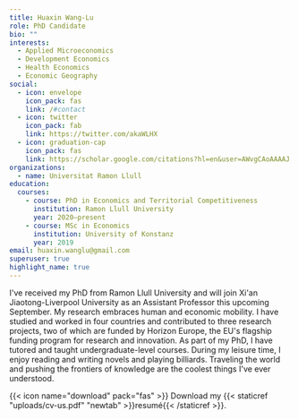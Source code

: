 ```yaml
---
title: Huaxin Wang-Lu
role: PhD Candidate
bio: ""
interests:
  - Applied Microeconomics
  - Development Economics
  - Health Economics
  - Economic Geography
social:
  - icon: envelope
    icon_pack: fas
    link: /#contact
  - icon: twitter
    icon_pack: fab
    link: https://twitter.com/akaWLHX
  - icon: graduation-cap
    icon_pack: fas
    link: https://scholar.google.com/citations?hl=en&user=AWvgCAoAAAAJ
organizations:
  - name: Universitat Ramon Llull
education:
  courses:
    - course: PhD in Economics and Territorial Competitiveness
      institution: Ramon Llull University
      year: 2020—present
    - course: MSc in Economics
      institution: University of Konstanz
      year: 2019
email: huaxin.wanglu@gmail.com
superuser: true
highlight_name: true
---
```

I've received my PhD from Ramon Llull University and will join Xi'an Jiaotong-Liverpool University as an Assistant Professor this upcoming September. My research embraces human and economic mobility. I have studied and worked in four countries and contributed to three research projects, two of which are funded by Horizon Europe, the EU's flagship funding program for research and innovation. As part of my PhD, I have tutored and taught undergraduate-level courses. During my leisure time, I enjoy reading and writing novels and playing billiards. Traveling the world and pushing the frontiers of knowledge are the coolest things I've ever understood.

{{< icon name="download" pack="fas" >}} Download my {{< staticref "uploads/cv-us.pdf" "newtab" >}}resumé{{< /staticref >}}.
